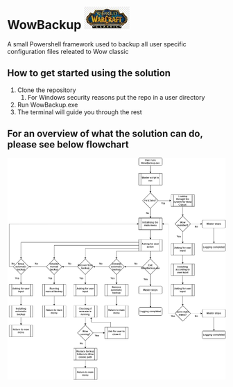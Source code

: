 # WowBackup ![Wow Classic](https://github.com/ChristofferWin/WowBackup/blob/main/WowClassicSmall.jpg) 
A small Powershell framework used to backup all user specific configuration files releated to Wow classic

## How to get started using the solution
1. Clone the repository
    1. For Windows security reasons put the repo in a user directory
2. Run WowBackup.exe
3. The terminal will guide you through the rest

## For an overview of what the solution can do, please see below flowchart
![Flowchart of WowBackup.exe](https://github.com/ChristofferWin/WowBackup/blob/main/WowBackupFlowchart.png)